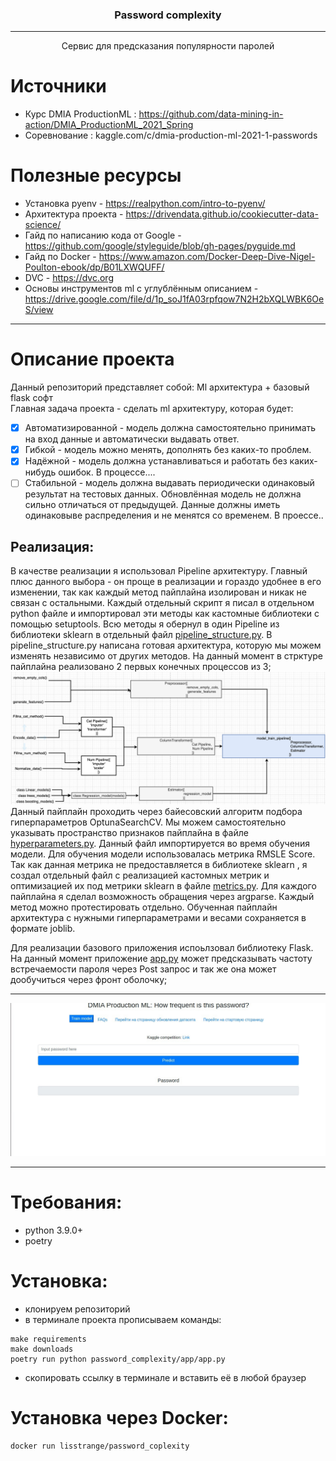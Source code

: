 <h3 align='center'>Password complexity</h3>

---

<p align='center'> Сервис для предсказания популярности паролей</p>


# Источники
- Курс DMIA ProductionML : https://github.com/data-mining-in-action/DMIA_ProductionML_2021_Spring
- Соревнование : kaggle.com/c/dmia-production-ml-2021-1-passwords

# Полезные ресурсы
- Установка pyenv - https://realpython.com/intro-to-pyenv/
- Архитектура проекта - https://drivendata.github.io/cookiecutter-data-science/ 
- Гайд по написанию кода от Google - https://github.com/google/styleguide/blob/gh-pages/pyguide.md
- Гайд по Docker - https://www.amazon.com/Docker-Deep-Dive-Nigel-Poulton-ebook/dp/B01LXWQUFF/
- DVC - https://dvc.org
- Основы инструментов ml с углублённым описанием - https://drive.google.com/file/d/1p_soJ1fA03rpfqow7N2H2bXQLWBK6OeS/view

--- 

# Описание проекта
Данный репозиторий представляет собой: Ml архитектура + базовый flask софт   
Главная задача проекта - сделать ml архитектуру, которая будет: 
-  [x] Автоматизированной - модель должна самостоятельно принимать на вход данные и автоматически выдавать ответ.
-  [x] Гибкой - модель можно менять, дополнять без каких-то проблем.
-  [x] Надёжной - модель должна устанавливаться и работать без каких-нибудь ошибок. В процессе....
-  [ ] Стабильной - модель должна выдавать периодически одинаковый результат на тестовых данных. Обновлённая модель не должна сильно отличаться от предыдущей. Данные должны иметь одинаковыве распределения и не менятся со временем.  В проессе..

## Реализация:
В качестве реализации я использовал Pipeline архитектуру. Главный плюс данного выбора - он проще в реализации и гораздо удобнее в его изменении, так как каждый метод пайплайна изолирован и никак не связан с остальными.
Каждый отдельный скрипт я писал в отдельном python файле и импортировал эти методы как кастомные библиотеки с помощью setuptools. Всю методы я обернул в один Pipeline из библиотеки sklearn в отдельный файл [pipeline_structure.py](https://github.com/Lisstrange/password_complexity/blob/main/password_complexity/utils/pipeline_structure.py). В pipeline_structure.py написана готовая архитектура, которую мы можем изменять независимо от других методов. 
На данный момент в стрктуре пайплайна реализовано 2 первых конечных процессов из 3;
<img width=800 src="https://github.com/Lisstrange/benchmark/blob/main/%D0%A1%D0%BD%D0%B8%D0%BC%D0%BE%D0%BA%20%D1%8D%D0%BA%D1%80%D0%B0%D0%BD%D0%B0%202021-09-21%20%D0%B2%2000.25.36.png" alt="bench">
Данный пайплайн проходить через байесовский алгоритм подбора гиперпараметров OptunaSearchCV. Мы можем самостоятельно указывать пространство признаков пайплайна в файле [hyperparameters.py](https://github.com/Lisstrange/password_complexity/blob/main/password_complexity/utils/hyperparameters.py). Данный файл импортируется во время обучения модели.
Для обучения модели использовалась метрика RMSLE Score. Так как данная метрика не предоставляется в библиотеке sklearn , я создал отдельный файл с реализацией кастомных метрик и оптимизацией их под метрики sklearn в файле [metrics.py](https://github.com/Lisstrange/password_complexity/blob/main/password_complexity/metrics/metrics.py). 
Для каждого пайплайна я сделал возможность обращения через argparse. Каждый метод можно протестировать отдельно. 
Обученная пайплайн архитектура с нужными гиперпараметрами и весами сохраняется в формате joblib.

Для реализации базового приложения испоьлзовал библиотеку Flask. На данный момент приложение [app.py](https://github.com/Lisstrange/password_complexity/blob/main/password_complexity/app/app.py) может предсказывать частоту встречаемости пароля через Post запрос и так же она может дообучиться через фронт оболочку;

---

<img width=800 src="https://github.com/Lisstrange/benchmark/blob/main/Password_app_front.jpeg" alt="bench">

---

# Требования:
- python 3.9.0+
- poetry

# Установка:
- клонируем репозиторий
- в терминале проекта прописываем команды:

```
make requirements
make downloads
poetry run python password_complexity/app/app.py
```
- скопировать ссылку в терминале и вставить её в любой браузер
# Установка через Docker:
```
docker run lisstrange/password_coplexity
```
